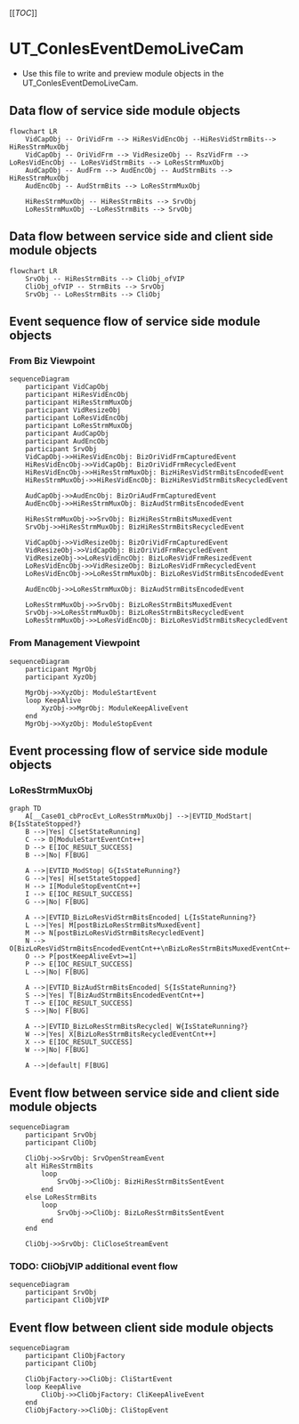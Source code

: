 [[_TOC_]]

# UT_ConlesEventDemoLiveCam

* Use this file to write and preview module objects in the UT_ConlesEventDemoLiveCam.

## Data flow of service side module objects

```mermaid
flowchart LR
    VidCapObj -- OriVidFrm --> HiResVidEncObj --HiResVidStrmBits--> HiResStrmMuxObj
    VidCapObj -- OriVidFrm --> VidResizeObj -- RszVidFrm --> LoResVidEncObj -- LoResVidStrmBits --> LoResStrmMuxObj
    AudCapObj -- AudFrm --> AudEncObj -- AudStrmBits --> HiResStrmMuxObj
    AudEncObj -- AudStrmBits --> LoResStrmMuxObj

    HiResStrmMuxObj -- HiResStrmBits --> SrvObj
    LoResStrmMuxObj --LoResStrmBits --> SrvObj
```

## Data flow between service side and client side module objects

```mermaid
flowchart LR
    SrvObj -- HiResStrmBits --> CliObj_ofVIP
    CliObj_ofVIP -- StrmBits --> SrvObj
    SrvObj -- LoResStrmBits --> CliObj
```

## Event sequence flow of service side module objects

### From Biz Viewpoint

```mermaid
sequenceDiagram
    participant VidCapObj
    participant HiResVidEncObj
    participant HiResStrmMuxObj
    participant VidResizeObj
    participant LoResVidEncObj
    participant LoResStrmMuxObj
    participant AudCapObj
    participant AudEncObj
    participant SrvObj
    VidCapObj->>HiResVidEncObj: BizOriVidFrmCapturedEvent
    HiResVidEncObj->>VidCapObj: BizOriVidFrmRecycledEvent
    HiResVidEncObj->>HiResStrmMuxObj: BizHiResVidStrmBitsEncodedEvent
    HiResStrmMuxObj->>HiResVidEncObj: BizHiResVidStrmBitsRecycledEvent

    AudCapObj->>AudEncObj: BizOriAudFrmCapturedEvent
    AudEncObj->>HiResStrmMuxObj: BizAudStrmBitsEncodedEvent

    HiResStrmMuxObj->>SrvObj: BizHiResStrmBitsMuxedEvent
    SrvObj->>HiResStrmMuxObj: BizHiResStrmBitsRecycledEvent
    
    VidCapObj->>VidResizeObj: BizOriVidFrmCapturedEvent
    VidResizeObj->>VidCapObj: BizOriVidFrmRecycledEvent
    VidResizeObj->>LoResVidEncObj: BizLoResVidFrmResizedEvent
    LoResVidEncObj->>VidResizeObj: BizLoResVidFrmRecycledEvent
    LoResVidEncObj->>LoResStrmMuxObj: BizLoResVidStrmBitsEncodedEvent
    
    AudEncObj->>LoResStrmMuxObj: BizAudStrmBitsEncodedEvent

    LoResStrmMuxObj->>SrvObj: BizLoResStrmBitsMuxedEvent
    SrvObj->>LoResStrmMuxObj: BizLoResStrmBitsRecycledEvent
    LoResStrmMuxObj->>LoResVidEncObj: BizLoResVidStrmBitsRecycledEvent
```

### From Management Viewpoint

```mermaid
sequenceDiagram
    participant MgrObj
    participant XyzObj
    
    MgrObj->>XyzObj: ModuleStartEvent
    loop KeepAlive
        XyzObj->>MgrObj: ModuleKeepAliveEvent
    end
    MgrObj->>XyzObj: ModuleStopEvent
```

## Event processing flow of service side module objects

### LoResStrmMuxObj

```mermaid
graph TD
    A[__Case01_cbProcEvt_LoResStrmMuxObj] -->|EVTID_ModStart| B{IsStateStopped?}
    B -->|Yes| C[setStateRunning]
    C --> D[ModuleStartEventCnt++]
    D --> E[IOC_RESULT_SUCCESS]
    B -->|No| F[BUG]
    
    A -->|EVTID_ModStop| G{IsStateRunning?}
    G -->|Yes| H[setStateStopped]
    H --> I[ModuleStopEventCnt++]
    I --> E[IOC_RESULT_SUCCESS]
    G -->|No| F[BUG]
    
    A -->|EVTID_BizLoResVidStrmBitsEncoded| L{IsStateRunning?}
    L -->|Yes| M[postBizLoResStrmBitsMuxedEvent]
    M --> N[postBizLoResVidStrmBitsRecycledEvent]
    N --> O[BizLoResVidStrmBitsEncodedEventCnt++\nBizLoResStrmBitsMuxedEventCnt++\nBizLoResVidStrmBitsRecycledEventCnt++]
    O --> P[postKeepAliveEvt>=1]
    P --> E[IOC_RESULT_SUCCESS]
    L -->|No| F[BUG]
    
    A -->|EVTID_BizAudStrmBitsEncoded| S{IsStateRunning?}
    S -->|Yes| T[BizAudStrmBitsEncodedEventCnt++]
    T --> E[IOC_RESULT_SUCCESS]
    S -->|No| F[BUG]
    
    A -->|EVTID_BizLoResStrmBitsRecycled| W{IsStateRunning?}
    W -->|Yes| X[BizLoResStrmBitsRecycledEventCnt++]
    X --> E[IOC_RESULT_SUCCESS]
    W -->|No| F[BUG]
    
    A -->|default| F[BUG]
```

## Event flow between service side and client side module objects

```mermaid
sequenceDiagram
    participant SrvObj
    participant CliObj

    CliObj->>SrvObj: SrvOpenStreamEvent
    alt HiResStrmBits
        loop 
            SrvObj->>CliObj: BizHiResStrmBitsSentEvent
        end
    else LoResStrmBits
        loop 
            SrvObj->>CliObj: BizLoResStrmBitsSentEvent
        end
    end

    CliObj->>SrvObj: CliCloseStreamEvent
```

### TODO: CliObjVIP additional event flow

```mermaid
sequenceDiagram
    participant SrvObj
    participant CliObjVIP

```

## Event flow between client side module objects

```mermaid
sequenceDiagram
    participant CliObjFactory
    participant CliObj

    CliObjFactory->>CliObj: CliStartEvent
    loop KeepAlive
        CliObj->>CliObjFactory: CliKeepAliveEvent
    end
    CliObjFactory->>CliObj: CliStopEvent
```
